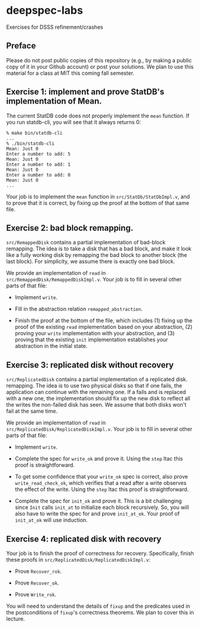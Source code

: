 # deepspec-labs
Exercises for DSSS refinement/crashes

## Preface

Please do not post public copies of this repository (e.g., by making
a public copy of it in your Github account) or post your solutions.
We plan to use this material for a class at MIT this coming fall semester.

## Exercise 1: implement and prove StatDB's implementation of Mean.

The current StatDB code does not properly implement the `mean` function.
If you run statdb-cli, you will see that it always returns 0:

```
% make bin/statdb-cli
...
% ./bin/statdb-cli
Mean: Just 0
Enter a number to add: 5
Mean: Just 0
Enter a number to add: 1
Mean: Just 0
Enter a number to add: 0
Mean: Just 0
...
```

Your job is to implement the `mean` function in `src/StatDb/StatDbImpl.v`,
and to prove that it is correct, by fixing up the proof at the bottom of
that same file.

## Exercise 2: bad block remapping.

`src/RemappedDisk` contains a partial implementation of bad-block
remapping.  The idea is to take a disk that has a bad block, and make
it look like a fully working disk by remapping the bad block to another
block (the last block).  For simplicity, we assume there is exactly
one bad block.

We provide an implementation of `read` in `src/RemappedDisk/RemappedDiskImpl.v`.
Your job is to fill in several other parts of that file:

- Implement `write`.

- Fill in the abstraction relation `remapped_abstraction`.

- Finish the proof at the bottom of the file, which includes (1) fixing
  up the proof of the existing `read` implementation based on your
  abstraction, (2) proving your `write` implementation with your abstraction,
  and (3) proving that the existing `init` implementation establishes
  your abstraction in the initial state.
  
## Exercise 3: replicated disk without recovery

`src/ReplicatedDisk` contains a partial implementation of a replicated disk.
remapping.  The idea is to use two physical disks so that if one fails, the
application can continue with the remaining one.  If a fails and is replaced
with a new one, the implementation should fix up the new disk to reflect all the
writes the non-failed disk has seen.  We assume that both disks won't fail at
the same time.

We provide an implementation of `read` in `src/ReplicatedDisk/ReplicatedDiskImpl.v`.
Your job is to fill in several other parts of that file:

- Implement `write`.

- Complete the spec for `write_ok` and prove it.  Using the `step` ltac this
  proof is straightforward.

- To get some confidence that your `write_ok` spec is correct, also prove
  `write_read_check_ok`, which verifies that a read after a write observes the
  effect of the write.  Using the `step` ltac this proof is straightforward.

- Complete the spec for `init_ok` and prove it. This is a bit challenging since
  `Init` calls `init_at` to initialize each block recursively.  So, you will
  also have to write the spec for and prove `init_at_ok`. Your proof of `init_at_ok`
  will use induction.


## Exercise 4: replicated disk with recovery

Your job is to finish the proof of correctness
for recovery.  Specifically, finish these proofs in
`src/ReplicatedDisk/ReplicatedDiskImpl.v`:

- Prove `Recover_rok`.

- Prove `Recover_ok`.

- Prove `Write_rok`.

You will need to understand the details of `fixup` and the predicates
used in the postconditions of `fixup`'s correctness theorems.  We plan
to cover this in lecture.
